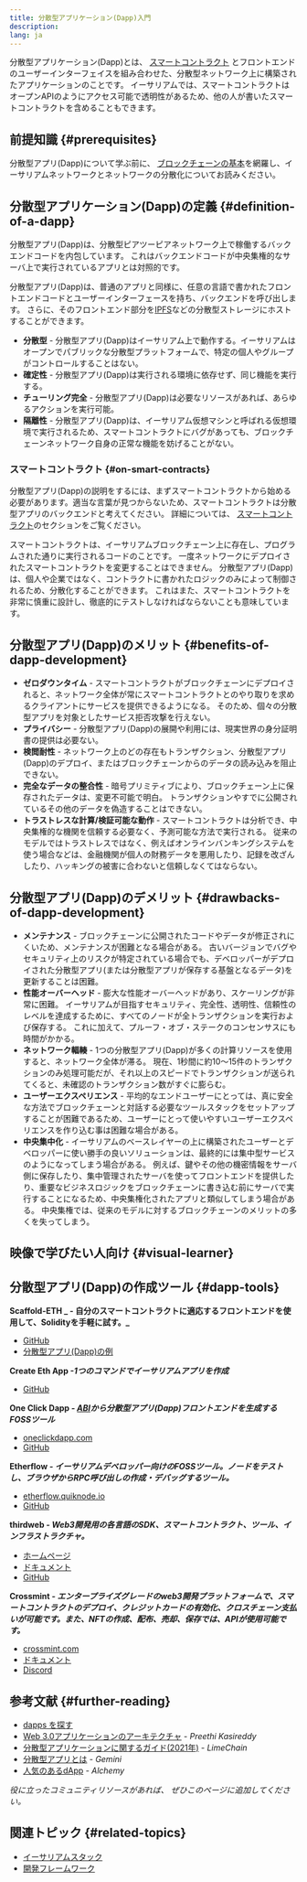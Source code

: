 ```yaml
---
title: 分散型アプリケーション(Dapp)入門
description:
lang: ja
---
```


分散型アプリケーション(Dapp)とは、 [スマートコントラクト](/developers/docs/smart-contracts/) とフロントエンドのユーザーインターフェイスを組み合わせた、分散型ネットワーク上に構築されたアプリケーションのことです。 イーサリアムでは、スマートコントラクトはオープンAPIのようにアクセス可能で透明性があるため、他の人が書いたスマートコントラクトを含めることもできます。

## 前提知識 {#prerequisites}

分散型アプリ(Dapp)について学ぶ前に、 [ブロックチェーンの基本](/developers/docs/intro-to-ethereum/)を網羅し、イーサリアムネットワークとネットワークの分散化についてお読みください。

## 分散型アプリケーション(Dapp)の定義 {#definition-of-a-dapp}

分散型アプリ(Dapp)は、分散型ピアツーピアネットワーク上で稼働するバックエンドコードを内包しています。 これはバックエンドコードが中央集権的なサーバ上で実行されているアプリとは対照的です。

分散型アプリ(Dapp)は、普通のアプリと同様に、任意の言語で書かれたフロントエンドコードとユーザーインターフェースを持ち、バックエンドを呼び出します。 さらに、そのフロントエンド部分を[IPFS](https://ipfs.io/)などの分散型ストレージにホストすることができます。

- **分散型** - 分散型アプリ(Dapp)はイーサリアム上で動作する。イーサリアムはオープンでパブリックな分散型プラットフォームで、特定の個人やグループがコントロールすることはない。
- **確定性** - 分散型アプリ(Dapp)は実行される環境に依存せず、同じ機能を実行する。
- **チューリング完全** - 分散型アプリ(Dapp)は必要なリソースがあれば、あらゆるアクションを実行可能。
- **隔離性** - 分散型アプリ(Dapp)は、イーサリアム仮想マシンと呼ばれる仮想環境で実行されるため、スマートコントラクトにバグがあっても、ブロックチェーンネットワーク自身の正常な機能を妨げることがない。

### スマートコントラクト {#on-smart-contracts}

分散型アプリ(Dapp)の説明をするには、まずスマートコントラクトから始める必要があります。適当な言葉が見つからないため、スマートコントラクトは分散型アプリのバックエンドと考えてください。 詳細については、 [スマートコントラクト](/developers/docs/smart-contracts/)のセクションをご覧ください。

スマートコントラクトは、イーサリアムブロックチェーン上に存在し、プログラムされた通りに実行されるコードのことです。 一度ネットワークにデプロイされたスマートコントラクトを変更することはできません。 分散型アプリ(Dapp)は、個人や企業ではなく、コントラクトに書かれたロジックのみによって制御されるため、分散化することができます。 これはまた、スマートコントラクトを非常に慎重に設計し、徹底的にテストしなければならないことも意味しています。

## 分散型アプリ(Dapp)のメリット {#benefits-of-dapp-development}

- **ゼロダウンタイム** - スマートコントラクトがブロックチェーンにデプロイされると、ネットワーク全体が常にスマートコントラクトとのやり取りを求めるクライアントにサービスを提供できるようになる。 そのため、個々の分散型アプリを対象としたサービス拒否攻撃を行えない。
- **プライバシー** - 分散型アプリ(Dapp)の展開や利用には、現実世界の身分証明書の提供は必要ない。
- **検閲耐性** - ネットワーク上のどの存在もトランザクション、分散型アプリ(Dapp)のデプロイ、またはブロックチェーンからのデータの読み込みを阻止できない。
- **完全なデータの整合性** - 暗号プリミティブにより、ブロックチェーン上に保存されたデータは、変更不可能で明白。 トランザクションやすでに公開されているその他のデータを偽造することはできない。
- **トラストレスな計算/検証可能な動作** - スマートコントラクトは分析でき、中央集権的な機関を信頼する必要なく、予測可能な方法で実行される。 従来のモデルではトラストレスではなく、例えばオンラインバンキングシステムを使う場合などは、金融機関が個人の財務データを悪用したり、記録を改ざんしたり、ハッキングの被害に合わないと信頼しなくてはならない。

## 分散型アプリ(Dapp)のデメリット {#drawbacks-of-dapp-development}

- **メンテナンス** - ブロックチェーンに公開されたコードやデータが修正されにくいため、メンテナンスが困難となる場合がある。 古いバージョンでバグやセキュリティ上のリスクが特定されている場合でも、デベロッパーがデプロイされた分散型アプリ(または分散型アプリが保存する基盤となるデータ)を更新することは困難。
- **性能オーバーヘッド** - 膨大な性能オーバーヘッドがあり、スケーリングが非常に困難。 イーサリアムが目指すセキュリティ、完全性、透明性、信頼性のレベルを達成するために、すべてのノードが全トランザクションを実行および保存する。 これに加えて、プルーフ・オブ・ステークのコンセンサスにも時間がかかる。
- **ネットワーク輻輳** - 1つの分散型アプリ(Dapp)が多くの計算リソースを使用すると、ネットワーク全体が滞る。 現在、1秒間に約10～15件のトランザクションのみ処理可能だが、それ以上のスピードでトランザクションが送られてくると、未確認のトランザクション数がすぐに膨らむ。
- **ユーザーエクスペリエンス** - 平均的なエンドユーザーにとっては、真に安全な方法でブロックチェーンと対話する必要なツールスタックをセットアップすることが困難であるため、ユーザーにとって使いやすいユーザーエクスペリエンスを作り込む事は困難な場合がある。
- **中央集中化** - イーサリアムのベースレイヤーの上に構築されたユーザーとデベロッパーに使い勝手の良いソリューションは、最終的には集中型サービスのようになってしまう場合がある。 例えば、鍵やその他の機密情報をサーバ側に保存したり、集中管理されたサーバを使ってフロントエンドを提供したり、重要なビジネスロジックをブロックチェーンに書き込む前にサーバで実行することになるため、中央集権化されたアプリと類似してしまう場合がある。 中央集権では、従来のモデルに対するブロックチェーンのメリットの多くを失ってしまう。

## 映像で学びたい人向け {#visual-learner}

<YouTube id="F50OrwV6Uk8" />

## 分散型アプリ(Dapp)の作成ツール {#dapp-tools}

**Scaffold-ETH _ - 自分のスマートコントラクトに適応するフロントエンドを使用して、Solidityを手軽に試す。_**

- [GitHub](https://github.com/scaffold-eth/scaffold-eth-2)
- [分散型アプリ(Dapp)の例](https://punkwallet.io/)

**Create Eth App _-1つのコマンドでイーサリアムアプリを作成_**

- [GitHub](https://github.com/paulrberg/create-eth-app)

**One Click Dapp _- [ABI](/glossary/#abi)から分散型アプリ(Dapp)フロントエンドを生成するFOSSツール_**

- [oneclickdapp.com](https://oneclickdapp.com)
- [GitHub](https://github.com/oneclickdapp/oneclickdapp-v1)

**Etherflow _- イーサリアムデベロッパー向けのFOSSツール。ノードをテストし、ブラウザからRPC呼び出しの作成・デバッグするツール。_**

- [etherflow.quiknode.io](https://etherflow.quiknode.io/)
- [GitHub](https://github.com/abunsen/etherflow)

**thirdweb _- Web3開発用の各言語のSDK、スマートコントラクト、ツール、インフラストラクチャ。_**

- [ホームページ](https://thirdweb.com/)
- [ドキュメント](https://portal.thirdweb.com/)
- [GitHub](https://github.com/thirdweb-dev/)

**Crossmint _- エンタープライズグレードのweb3開発プラットフォームで、スマートコントラクトのデプロイ、クレジットカードの有効化、クロスチェーン支払いが可能です。また、NFTの作成、配布、売却、保存では、APIが使用可能です。_**

- [crossmint.com](https://www.crossmint.com)
- [ドキュメント](https://docs.crossmint.com)
- [Discord](https://discord.com/invite/crossmint)

## 参考文献 {#further-reading}

- [dapps を探す](/apps)
- [Web 3.0アプリケーションのアーキテクチャ](https://www.preethikasireddy.com/post/the-architecture-of-a-web-3-0-application) - _Preethi Kasireddy_
- [分散型アプリケーションに関するガイド(2021年)](https://limechain.tech/blog/what-are-dapps-the-2021-guide/) - _LimeChain_
- [分散型アプリとは](https://www.gemini.com/cryptopedia/decentralized-applications-defi-Dapps) - _Gemini_
- [人気のあるdApp](https://www.alchemy.com/dapps) - _Alchemy_

_役に立ったコミュニティリソースがあれば、 ぜひこのページに追加してください。_

## 関連トピック {#related-topics}

- [イーサリアムスタック](/developers/docs/ethereum-stack/)
- [開発フレームワーク](/developers/docs/frameworks/)
